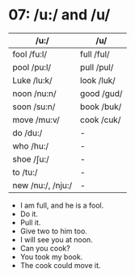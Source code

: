 # 07: /u:/ and /u/

|/u:/|/u/|
|----|---|
|fool /fu:l/|full /ful/|
|pool /pu:l/|pull /pul/|
|Luke /lu:k/|look /luk/|
|noon /nu:n/|good /gud/|
|soon /su:n/|book /buk/|
|move /mu:v/|cook /cuk/|
|do /du:/|-|
|who /hu:/|-|
|shoe /ʃu:/|-|
|to /tu:/|-|
|new /nu:/, /nju:/|-|

- I am full, and he is a fool.
- Do it.
- Pull it.
- Give two to him too.
- I will see you at noon.
- Can you cook?
- You took my book.
- The cook could move it.
